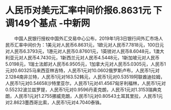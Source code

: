 # 人民币对美元汇率中间价报6.8631元 下调149个基点 -中新网

　　中国人民银行授权中国外汇交易中心公布，2019年1月3日银行间外汇市场人民币汇率中间价为：1美元对人民币6.8631元，1欧元对人民币7.7818元，100日元对人民币6.3793元，1港元对人民币0.87601元，1英镑对人民币8.6048元，1澳大利亚元对人民币4.7430元，1新西兰元对人民币4.5448元，1新加坡元对人民币5.0198元，1瑞士法郎对人民币6.9505元，1加拿大元对人民币5.0305元，人民币1元对0.60325马来西亚林吉特，人民币1元对10.0602俄罗斯卢布，人民币1元对2.1284南非兰特，人民币1元对163.52韩元，人民币1元对0.53519阿联酋迪拉姆，人民币1元对0.54658沙特里亚尔，人民币1元对41.4567匈牙利福林，人民币1元对0.55232波兰兹罗提，人民币1元对0.9596丹麦克朗，人民币1元对1.3153瑞典克朗，人民币1元对1.2755挪威克朗，人民币1元对0.80543土耳其里拉，人民币1元对2.8623墨西哥比索，人民币1元对4.7040泰铢。
